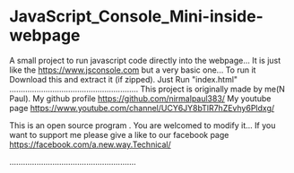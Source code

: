 # JavaScript_Console_Mini-inside-webpage
A small project to run javascript code directly into the webpage... It is just like the https://www.jsconsole.com but a very basic one...
To run it Download this and extract it (if zipped). Just Run "index.html"
.........................................................
This project is originally made by me(N Paul).
 My github profile https://github.com/nirmalpaul383/
 My youtube page https://www.youtube.com/channel/UCY6JY8bTlR7hZEvhy6Pldxg/
 
 This is an open source program . You are welcomed to modify it...
 If you want to support me please give a like to our facebook page 
 https://facebook.com/a.new.way.Technical/
 
 ........................................................
 
